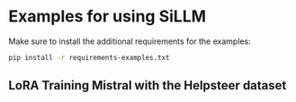 # Examples for using SiLLM

Make sure to install the additional requirements for the examples:
``` sh
pip install -r requirements-examples.txt
```

## LoRA Training Mistral with the Helpsteer dataset